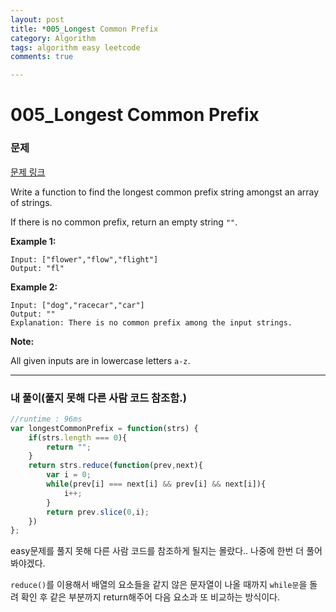 ```yaml
---
layout: post
title: *005_Longest Common Prefix
category: Algorithm
tags: algorithm easy leetcode
comments: true

---
```


# 005_Longest Common Prefix

### 문제

[문제 링크](https://leetcode.com/problems/longest-common-prefix/)

Write a function to find the longest common prefix string amongst an array of strings.

If there is no common prefix, return an empty string `""`.

**Example 1:**

```
Input: ["flower","flow","flight"]
Output: "fl"
```

**Example 2:**

```
Input: ["dog","racecar","car"]
Output: ""
Explanation: There is no common prefix among the input strings.
```

**Note:**

All given inputs are in lowercase letters `a-z`.

------

### 내 풀이(풀지 못해 다른 사람 코드 참조함.)

```js
//runtime : 96ms
var longestCommonPrefix = function(strs) {
    if(strs.length === 0){
        return "";
    }
    return strs.reduce(function(prev,next){
        var i = 0;
        while(prev[i] === next[i] && prev[i] && next[i]){
            i++;
        }
        return prev.slice(0,i);
    })
};
```

easy문제를 풀지 못해 다른 사람 코드를 참조하게 될지는 몰랐다.. 나중에 한번 더 풀어봐야겠다.

`reduce()`를 이용해서 배열의 요소들을 같지 않은 문자열이 나올 때까지 `while문`을 돌려 확인 후 같은 부분까지 return해주어 다음 요소과 또 비교하는 방식이다. 

